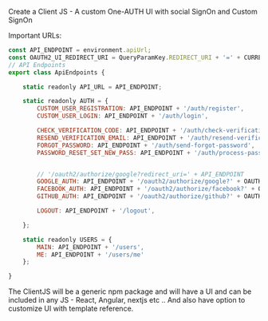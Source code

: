 

Create a Client JS - A custom One-AUTH UI with social SignOn and Custom SignOn

Important URLs:

```js
const API_ENDPOINT = environment.apiUrl;
const OAUTH2_UI_REDIRECT_URI = QueryParamKey.REDIRECT_URI + '=' + CURRENT_WINDOW_URL + '/login'
// API Endpoints
export class ApiEndpoints {

    static readonly API_URL = API_ENDPOINT;

    static readonly AUTH = {
        CUSTOM_USER_REGISTRATION: API_ENDPOINT + '/auth/register',
        CUSTOM_USER_LOGIN: API_ENDPOINT + '/auth/login',

        CHECK_VERIFICATION_CODE: API_ENDPOINT + '/auth/check-verification-code',
        RESEND_VERIFICATION_EMAIL: API_ENDPOINT + '/auth/resend-verification-email',
        FORGOT_PASSWORD: API_ENDPOINT + '/auth/send-forgot-password',
        PASSWORD_RESET_SET_NEW_PASS: API_ENDPOINT + '/auth/process-password-reset',


        // '/oauth2/authorize/google?redirect_uri=' + API_ENDPOINT
        GOOGLE_AUTH: API_ENDPOINT + '/oauth2/authorize/google?' + OAUTH2_UI_REDIRECT_URI,
        FACEBOOK_AUTH: API_ENDPOINT + '/oauth2/authorize/facebook?' + OAUTH2_UI_REDIRECT_URI,
        GITHUB_AUTH: API_ENDPOINT + '/oauth2/authorize/github?' + OAUTH2_UI_REDIRECT_URI,

        LOGOUT: API_ENDPOINT + '/logout',

    };

    static readonly USERS = {
        MAIN: API_ENDPOINT + '/users',
        ME: API_ENDPOINT + '/users/me'
    };

}
```

The ClientJS will be a generic npm package and will have a UI and can be included in any JS - React, Angular, nextjs etc ..
And also have option to customize UI with template reference.